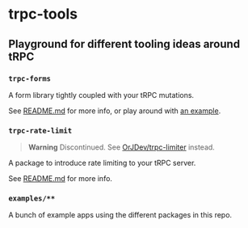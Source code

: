 # trpc-tools

## Playground for different tooling ideas around tRPC

### `trpc-forms`

A form library tightly coupled with your tRPC mutations.

See [README.md](./packages/form/README.md) for more info, or play around with [an example](https://codesandbox.io/s/github/juliusmarminge/trpc-tools/tree/main/examples/form).

### `trpc-rate-limit`

> **Warning**
> Discontinued. See [OrJDev/trpc-limiter](https://github.com/OrJDev/trpc-limiter) instead.

A package to introduce rate limiting to your tRPC server.

See [README.md](./packages/trpc-rate-limit/README.md) for more info.

### `examples/**`

A bunch of example apps using the different packages in this repo.
